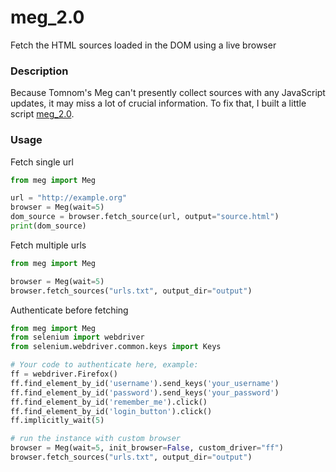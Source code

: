 # meg_2.0
Fetch the HTML sources loaded in the DOM using a live browser

### Description

Because Tomnom's Meg can't presently collect sources with any JavaScript updates, it may miss a lot of crucial information. To fix that, I built a little script [meg_2.0](https://github.com/basedygt/meg_2.0/blob/main/meg.py).

### Usage

Fetch single url

```python
from meg import Meg

url = "http://example.org"
browser = Meg(wait=5)
dom_source = browser.fetch_source(url, output="source.html")
print(dom_source)
```

Fetch multiple urls

```python
from meg import Meg

browser = Meg(wait=5)
browser.fetch_sources("urls.txt", output_dir="output")
```

Authenticate before fetching

```python
from meg import Meg
from selenium import webdriver
from selenium.webdriver.common.keys import Keys

# Your code to authenticate here, example:
ff = webdriver.Firefox()
ff.find_element_by_id('username').send_keys('your_username')
ff.find_element_by_id('password').send_keys('your_password')
ff.find_element_by_id('remember_me').click()
ff.find_element_by_id('login_button').click()
ff.implicitly_wait(5)

# run the instance with custom browser
browser = Meg(wait=5, init_browser=False, custom_driver="ff")
browser.fetch_sources("urls.txt", output_dir="output")
```
